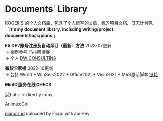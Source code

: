 # Documents' Library

ROGER.S 的个人文档库，包含了个人撰写的文章、练习项目文档、日志计划等。           
「__It's my document library, including writing/project documents/logs/plans.__」   

**E5 DEV账号注册及自动续订（最新）方法**   2023-07更新    
  →  案例参考 [马小帮博客](https://www.maxiaobang.com/9794.html)    
  →  个人 [DW CONSULTING](https://icruiseinfo.onmicrosoft.com)

**微软全家桶**    2023-10更新     
  →  包括 Win10 + WinServ2022 + Office2021 + Visio2021 + MAS激活脚本 [链接](https://pan.baidu.com/s/1Efb59sc94Rat78TZRZMgww?pwd=2233)    


**MinIO 服务在线 CHECK**     

![haha](http://47.100.11.17:8600/010/020/IMG_6471.JPG) → directly copy      

[AnimateGirl](http://47.100.11.17:8600/010/011/animate.PNG)          

[pianoland](http://47.100.11.17:8600/010/020/IMG_6472.JPG)   uploaded by Picgo with api-key    

